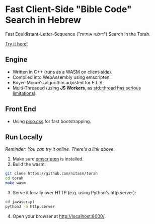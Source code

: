 # Fast Client-Side "Bible Code" Search in Hebrew
Fast Equidistant-Letter-Sequence ("דילוגי אותיות") Search in the Torah.

[Try it here!](https://nitasn.github.io/bible-code-searcher/)

## Engine
* Written in C++ (runs as a WASM on client-side).
* Compiled into WebAssembly using emscripten.
* Boyer-Moore's algorithm adjusted for E.L.S.
* Multi-Threaded (using **JS Workers**, as [std::thread has serious limitations](https://developer.mozilla.org/en-US/docs/Web/JavaScript/Reference/Global_Objects/SharedArrayBuffer#security_requirements)).

## Front End
 * Using [pico.css](picocss.com) for fast bootstrapping.

## Run Locally
*Reminder: You can try it online. There's a link above.*

1. Make sure [emscripten](https://emscripten.org/) is installed.
2. Build the wasm:
```bash
git clone https://github.com/nitasn/torah
cd torah
make wasm
```
3. Serve it locally over HTTP (e.g. using Python's http.server):
```bash
cd javascript
python3 -m http.server
```
4. Open your browser at [http://localhost:8000/](http://localhost:8000/).
